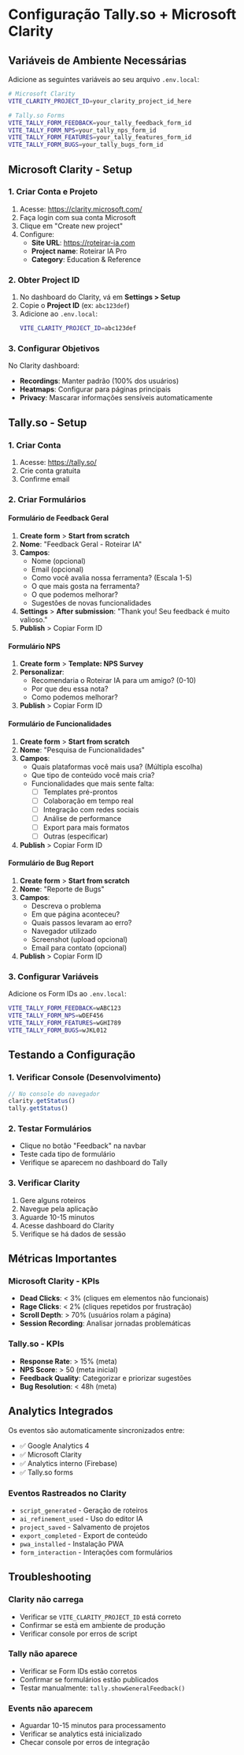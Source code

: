 # Configuração Tally.so + Microsoft Clarity

## Variáveis de Ambiente Necessárias

Adicione as seguintes variáveis ao seu arquivo `.env.local`:

```bash
# Microsoft Clarity
VITE_CLARITY_PROJECT_ID=your_clarity_project_id_here

# Tally.so Forms
VITE_TALLY_FORM_FEEDBACK=your_tally_feedback_form_id
VITE_TALLY_FORM_NPS=your_tally_nps_form_id
VITE_TALLY_FORM_FEATURES=your_tally_features_form_id
VITE_TALLY_FORM_BUGS=your_tally_bugs_form_id
```

## Microsoft Clarity - Setup

### 1. Criar Conta e Projeto
1. Acesse: https://clarity.microsoft.com/
2. Faça login com sua conta Microsoft
3. Clique em "Create new project"
4. Configure:
   - **Site URL**: https://roteirar-ia.com
   - **Project name**: Roteirar IA Pro
   - **Category**: Education & Reference

### 2. Obter Project ID
1. No dashboard do Clarity, vá em **Settings > Setup**
2. Copie o **Project ID** (ex: `abc123def`)
3. Adicione ao `.env.local`:
   ```bash
   VITE_CLARITY_PROJECT_ID=abc123def
   ```

### 3. Configurar Objetivos
No Clarity dashboard:
- **Recordings**: Manter padrão (100% dos usuários)
- **Heatmaps**: Configurar para páginas principais
- **Privacy**: Mascarar informações sensíveis automaticamente

## Tally.so - Setup

### 1. Criar Conta
1. Acesse: https://tally.so/
2. Crie conta gratuita
3. Confirme email

### 2. Criar Formulários

#### Formulário de Feedback Geral
1. **Create form** > **Start from scratch**
2. **Nome**: "Feedback Geral - Roteirar IA"
3. **Campos**:
   - Nome (opcional)
   - Email (opcional)  
   - Como você avalia nossa ferramenta? (Escala 1-5)
   - O que mais gosta na ferramenta?
   - O que podemos melhorar?
   - Sugestões de novas funcionalidades
4. **Settings** > **After submission**: "Thank you! Seu feedback é muito valioso."
5. **Publish** > Copiar Form ID

#### Formulário NPS
1. **Create form** > **Template: NPS Survey**
2. **Personalizar**:
   - Recomendaria o Roteirar IA para um amigo? (0-10)
   - Por que deu essa nota?
   - Como podemos melhorar?
3. **Publish** > Copiar Form ID

#### Formulário de Funcionalidades
1. **Create form** > **Start from scratch**
2. **Nome**: "Pesquisa de Funcionalidades"
3. **Campos**:
   - Quais plataformas você mais usa? (Múltipla escolha)
   - Que tipo de conteúdo você mais cria?
   - Funcionalidades que mais sente falta:
     - [ ] Templates pré-prontos
     - [ ] Colaboração em tempo real
     - [ ] Integração com redes sociais
     - [ ] Análise de performance
     - [ ] Export para mais formatos
     - [ ] Outras (especificar)
4. **Publish** > Copiar Form ID

#### Formulário de Bug Report
1. **Create form** > **Start from scratch**
2. **Nome**: "Reporte de Bugs"
3. **Campos**:
   - Descreva o problema
   - Em que página aconteceu?
   - Quais passos levaram ao erro?
   - Navegador utilizado
   - Screenshot (upload opcional)
   - Email para contato (opcional)
4. **Publish** > Copiar Form ID

### 3. Configurar Variáveis
Adicione os Form IDs ao `.env.local`:
```bash
VITE_TALLY_FORM_FEEDBACK=wABC123
VITE_TALLY_FORM_NPS=wDEF456  
VITE_TALLY_FORM_FEATURES=wGHI789
VITE_TALLY_FORM_BUGS=wJKL012
```

## Testando a Configuração

### 1. Verificar Console (Desenvolvimento)
```javascript
// No console do navegador
clarity.getStatus()
tally.getStatus()
```

### 2. Testar Formulários
- Clique no botão "Feedback" na navbar
- Teste cada tipo de formulário
- Verifique se aparecem no dashboard do Tally

### 3. Verificar Clarity
1. Gere alguns roteiros
2. Navegue pela aplicação
3. Aguarde 10-15 minutos
4. Acesse dashboard do Clarity
5. Verifique se há dados de sessão

## Métricas Importantes

### Microsoft Clarity - KPIs
- **Dead Clicks**: < 3% (cliques em elementos não funcionais)
- **Rage Clicks**: < 2% (cliques repetidos por frustração)  
- **Scroll Depth**: > 70% (usuários rolam a página)
- **Session Recording**: Analisar jornadas problemáticas

### Tally.so - KPIs
- **Response Rate**: > 15% (meta)
- **NPS Score**: > 50 (meta inicial)
- **Feedback Quality**: Categorizar e priorizar sugestões
- **Bug Resolution**: < 48h (meta)

## Analytics Integrados

Os eventos são automaticamente sincronizados entre:
- ✅ Google Analytics 4
- ✅ Microsoft Clarity  
- ✅ Analytics interno (Firebase)
- ✅ Tally.so forms

### Eventos Rastreados no Clarity
- `script_generated` - Geração de roteiros
- `ai_refinement_used` - Uso do editor IA
- `project_saved` - Salvamento de projetos
- `export_completed` - Export de conteúdo  
- `pwa_installed` - Instalação PWA
- `form_interaction` - Interações com formulários

## Troubleshooting

### Clarity não carrega
- Verificar se `VITE_CLARITY_PROJECT_ID` está correto
- Confirmar se está em ambiente de produção
- Verificar console por erros de script

### Tally não aparece
- Verificar se Form IDs estão corretos
- Confirmar se formulários estão publicados
- Testar manualmente: `tally.showGeneralFeedback()`

### Events não aparecem
- Aguardar 10-15 minutos para processamento
- Verificar se analytics está inicializado
- Checar console por erros de integração 